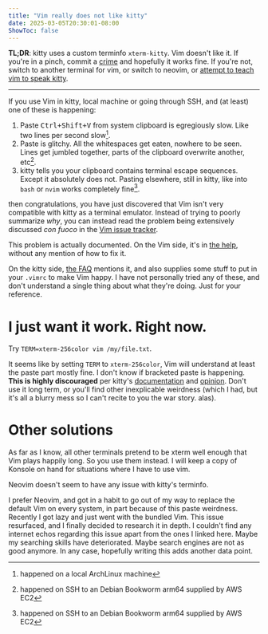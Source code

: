 ```yaml
---
title: "Vim really does not like kitty"
date: 2025-03-05T20:30:01-08:00
ShowToc: false
---
```


**TL;DR**: kitty uses a custom terminfo `xterm-kitty`. Vim doesn't like it.
If you're in a pinch, commit a [crime](#i-just-want-it-work-right-now) and hopefully it works fine.
If you're not, switch to another terminal for vim, or switch to neovim, or [attempt to teach vim to speak kitty](#configure-vim).

---

If you use Vim in kitty, local machine or going through SSH, and (at least) one of these is happening:

1. Paste <kbd>Ctrl+Shift+V</kbd> from system clipboard is egregiously slow. Like two lines per second slow[^arch].
2. Paste is glitchy. All the whitespaces get eaten, nowhere to be seen. Lines get jumbled together, parts of the clipboard overwrite another, etc[^debian].
3. kitty tells you your clipboard contains terminal escape sequences. Except it absolutely does not. Pasting elsewhere, still in kitty, like into `bash` or `nvim` works completely fine[^debian].

[^arch]: happened on a local ArchLinux machine
[^debian]: happened on SSH to an Debian Bookworm arm64 supplied by AWS EC2

then congratulations, you have just discovered that Vim isn't very compatible with kitty as a terminal emulator. Instead of trying to poorly summarize _why_, you can instead read the problem being extensively discussed _con fuoco_ in the [Vim issue tracker](https://github.com/vim/vim/issues/11729).

This problem is actually documented. On the Vim side, it's in [the help](https://vimhelp.org/term.txt.html#xterm-kitty), without any mention of how to fix it.

<a name="configure-vim"></a>
On the kitty side, [the FAQ](https://sw.kovidgoyal.net/kitty/faq/#using-a-color-theme-with-a-background-color-does-not-work-well-in-vim) mentions it, and also supplies some stuff to put in your `.vimrc` to make Vim happy.
I have not personally tried any of these, and don't understand a single thing about what they're doing. Just for your reference.

# I just want it work. Right now.
Try `TERM=xterm-256color vim /my/file.txt`.

It seems like by setting `TERM` to `xterm-256color`, Vim will understand at least the paste part mostly fine. I don't know if bracketed paste is happening.
**This is highly discouraged** per kitty's [documentation](https://sw.kovidgoyal.net/kitty/faq/#i-get-errors-about-the-terminal-being-unknown-or-opening-the-terminal-failing-or-functional-keys-like-arrow-keys-don-t-work) and [opinion](https://github.com/kovidgoyal/kitty/issues/2192).
Don't use it long term, or you'll find other inexplicable weirdness (which I had, but it's all a blurry mess so I can't recite to you the war story. alas).

# Other solutions
As far as I know, all other terminals pretend to be xterm well enough that Vim plays happily long. So you use them instead.
I will keep a copy of Konsole on hand for situations where I have to use vim.

Neovim doesn't seem to have any issue with kitty's terminfo.

I prefer Neovim, and got in a habit to go out of my way to replace the default Vim on every system, in part because of this paste weirdness.
Recently I got lazy and just went with the bundled Vim. This issue resurfaced, and I finally decided to research it in depth.
I couldn't find any internet echos regarding this issue apart from the ones I linked here. Maybe my searching skills have deteriorated. Maybe search engines are not as good anymore. In any case, hopefully writing this adds another data point.
